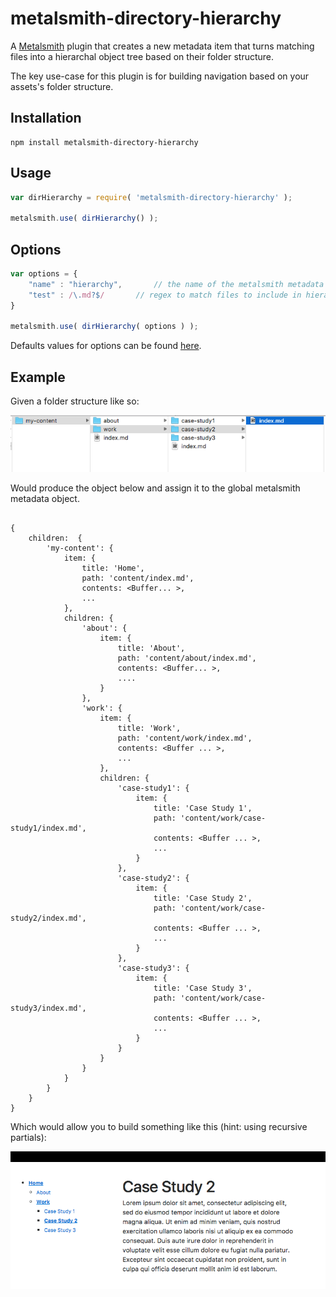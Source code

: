 # metalsmith-directory-hierarchy

A [Metalsmith](http://metalsmith.io/) plugin that creates a new metadata item that turns matching files into a hierarchal object tree based on their folder structure.

The key use-case for this plugin is for building navigation based on your assets's folder structure.

## Installation

	npm install metalsmith-directory-hierarchy
	
## Usage

```js
var dirHierarchy = require( 'metalsmith-directory-hierarchy' );

metalsmith.use( dirHierarchy() );
```

## Options

```js
var options = {
	"name" : "hierarchy",		// the name of the metalsmith metadata property
	"test" : /\.md?$/		// regex to match files to include in hierarchy
}

metalsmith.use( dirHierarchy( options ) );
```

Defaults values for options can be found [here](./lib/defaults.js).

## Example

Given a folder structure like so:

![Folder structure screenshot](./images/screenshot-folder-structure.png)

Would produce the object below and assign it to the global metalsmith metadata object.

```

{ 
    children:  { 
        'my-content': { 
            item: { 
                title: 'Home',
                path: 'content/index.md',
                contents: <Buffer... >,
                ...
            },
            children: { 
                'about': { 
                    item: { 
                        title: 'About',
                        path: 'content/about/index.md',
                        contents: <Buffer... >,
                        .... 
                    }
                },
                'work': { 
                    item: { 
                        title: 'Work',
                        path: 'content/work/index.md',
                        contents: <Buffer ... >,
                        ... 
                    },
                    children: { 
                        'case-study1': { 
                            item: { 
                                title: 'Case Study 1',
                                path: 'content/work/case-study1/index.md',
                                contents: <Buffer ... >,
                                ...
                            } 
                        },
                        'case-study2': { 
                            item: { 
                                title: 'Case Study 2',
                                path: 'content/work/case-study2/index.md',
                                contents: <Buffer ... >,
                                ...
                            } 
                        },
                        'case-study3': { 
                            item: { 
                                title: 'Case Study 3',
                                path: 'content/work/case-study3/index.md',
                                contents: <Buffer ... >,
                                ...
                            } 
                        }
                    }
                }
            }
        }
    }
}
```

Which would allow you to build something like this (hint: using recursive partials):

![Navigation screenshot](./images/screenshot-navigation.png)
